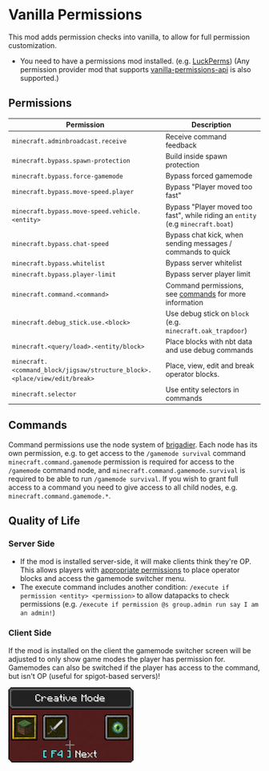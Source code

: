 # Vanilla Permissions

This mod adds permission checks into vanilla, to allow for full permission customization.

* You need to have a permissions mod installed. (e.g. [LuckPerms](https://luckperms.net))
  (Any permission provider mod that supports [vanilla-permissions-api](https://github.com/lucko/vanilla-permissions-api) is also supported.)
## Permissions
| Permission                                                                 	| Description                                                                     	 |
|----------------------------------------------------------------------------	|-----------------------------------------------------------------------------------|
| `minecraft.adminbroadcast.receive`                                         	| Receive command feedback                                                        	 |
| `minecraft.bypass.spawn-protection`                                        	| Build inside spawn protection                                                   	 |
| `minecraft.bypass.force-gamemode`                                          	| Bypass forced gamemode                                                          	 |
| `minecraft.bypass.move-speed.player`                                       	| Bypass "Player moved too fast"                                                  	 |
| `minecraft.bypass.move-speed.vehicle.<entity>`                             	| Bypass "Player moved too fast", while riding an `entity` (e.g `minecraft.boat`) 	 |
| `minecraft.bypass.chat-speed`                                              	| Bypass chat kick, when sending messages / commands to quick                     	 |
| `minecraft.bypass.whitelist`                                               	| Bypass server whitelist                                                         	 |
| `minecraft.bypass.player-limit`                                            	| Bypass server player limit                                                      	 |
| `minecraft.command.<command>`                                              	| Command permissions, see [commands](#commands) for more information             	 |
| `minecraft.debug_stick.use.<block>`                                        	| Use debug stick on `block` (e.g. `minecraft.oak_trapdoor`)                      	 |
| `minecraft.<query/load>.<entity/block>`                                    	| Place blocks with nbt data and use debug commands                               	 |
| `minecraft.<command_block/jigsaw/structure_block>.<place/view/edit/break>` 	| Place, view, edit and break operator blocks.                                    	 |
| `minecraft.selector`                                                       	| Use entity selectors in commands                                                	 |

## Commands
Command permissions use the node system of [brigadier](https://github.com/Mojang/brigadier). Each node has its own 
permission, e.g. to get access to the `/gamemode survival` command `minecraft.command.gamemode` permission is required 
for access to the `/gamemode` command node, and `minecraft.command.gamemode.survival` is required to be able to run 
`/gamemode survival`. If you wish to grant full access to a command you need to give access to all child nodes, e.g.
`minecraft.command.gamemode.*`.

## Quality of Life

### Server Side
* If the mod is installed server-side, it will make clients think they're OP. This allows players with [appropriate 
permissions](#permissions) to place operator blocks and access the gamemode switcher menu.
* The execute command includes another condition: `/execute if permission <entity> <permission>` to allow datapacks to
check permissions (e.g. `/execute if permission @s group.admin run say I am an admin!`) 

### Client Side
If the mod is installed on the client the gamemode switcher screen will be adjusted to only show game modes the player 
has permission for. Gamemodes can also be switched if the player has access to the command, but isn't OP (useful for 
spigot-based servers)!

![Gamemode Switcher Screen](/assets/gamemode-switcher-screen.png)